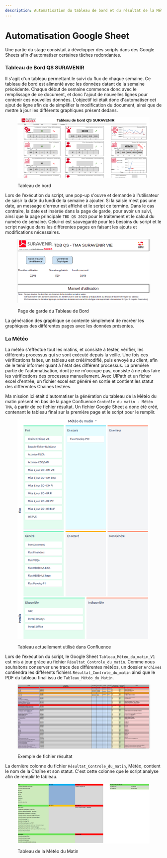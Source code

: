 ```yaml
---
description: Automatisation du tableau de bord et du résultat de la Météo
---
```


# Automatisation Google Sheet

Une partie du stage consistait à développer des scripts dans des Google Sheets afin d'automatiser certaines tâches redondantes.

### Tableau de Bord QS SURAVENIR

Il s'agit d'un tableau permettant le suivi du flux de chaque semaine. Ce tableau de bord est alimenté avec les données datant de la semaine précédente. Chaque début de semaine commence donc avec le remplissage de ce document, et donc l'ajout de nouvelles lignes pour contenir ces nouvelles données. L'objectif ici était donc d'automatiser cet ajout de ligne afin de de simplifier la modification du document, ainsi que de mettre à jour les différents graphiques présent dedans.

<figure><img src="../.gitbook/assets/tablea_de_bord_qs_suravenir.png" alt=""><figcaption><p>Tableau de bord</p></figcaption></figure>

Lors de l’exécution du script, une pop-up s'ouvre et demande à l'utilisateur de saisir la date du lundi de la semaine à ajouter. Si la saisie n'est pas une date, un message d'erreur est affiché et le script ce termine. Dans le cas contraire, la date est insérée dans la page de garde, pour avoir un suivi, ainsi que la page principale `TBD QS 2023` pour le traitement et le calcul du numéro de semaine. Celui-ci est sauvegardé pour les besoins du script et le script navigue dans les différentes pages en faisant les ajouts et modifications nécessaires.

<figure><img src="../.gitbook/assets/page_de_garde.png" alt=""><figcaption><p>Page de garde du Tableau de Bord</p></figcaption></figure>

La génération des graphique se contente simplement de recréer les graphiques des différentes pages avec les données présentes.&#x20;

### La Météo

La météo s'effectue tout les matins, et consiste à tester, vérifier, les différents processus qui se sont exécuté depuis la veille. Une fois ces vérifications faites, un tableau est créé/modifié, puis envoyé au client, afin de le tenir informer quant à l'état des différent processus. La première partie de l'automatisation, dont je ne m'occupe pas, consiste à ne plus faire les vérifications des processus manuellement. Avec UIPath et un ficher excel d'entrée, un fichier excel est généré en sortie et contient les statut des différentes Chaines testées.

Ma mission ici était d'automatiser la génération du tableau de la Météo du matin présent en bas de la page Confluence `Contrôle du matin - Météo TMA`, à partir de ce fichier résultat. Un fichier Google Sheet a donc été créé, contenant le tableau final sur la première page et le script pour le remplir.&#x20;

<figure><img src="../.gitbook/assets/tableau_original.png" alt=""><figcaption><p>Tableau actuellement utilisé dans Confluence</p></figcaption></figure>

Lors de l’exécution du script, le Google Sheet `Tableau_Météo_du_matin_V1` est mis à jour grâce au fichier `Résultat_Controle_du_matin`. Comme nous souhaitons conserver une trace des différentes météos, un dossier `Archives` contiendra les différents fichiers `Résultat_Controle_du_matin` ainsi que le PDF du tableau final issu de `Tableau_Météo_du_Matin`.

<figure><img src="../.gitbook/assets/fichier_resultat.png" alt=""><figcaption><p>Exemple de fichier résultat</p></figcaption></figure>

La dernière colonne du fichier `Résultat_Controle_du_matin`, Météo, contient le nom de la Chaîne et son statut. C'est cette colonne que le script analyse afin de remplir le tableau.

<figure><img src="../.gitbook/assets/tablea_meteo_du_matin.png" alt=""><figcaption><p>Tableau de la Météo du Matin</p></figcaption></figure>

